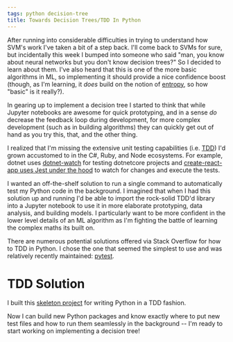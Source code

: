 ```yaml
---
tags: python decision-tree
title: Towards Decision Trees/TDD In Python
--- 
```


After running into considerable difficulties in trying to understand how SVM's work I've taken a bit of a step back. I'll come back to SVMs for sure, but incidentally this week I bumped into someone who said "man, you know about neural networks but you don't know decision trees?" So I decided to learn about them. I've also heard that this is one of the more basic algorithms in ML, so implementing it should provide a nice confidence boost (though, as I'm learning, it _does_ build on the notion of [entropy](https://en.wikipedia.org/wiki/Entropy_(information_theory)), so how "basic" is it really?).

In gearing up to implement a decision tree I started to think that while Jupyter notebooks are awesome for quick prototyping, and in a sense _do_ decrease the feedback loop during development, for more complex development (such as in building algorithms) they can quickly get out of hand as you try this, that, and the other thing.

I realized that I'm missing the extensive unit testing capabilities (i.e. [TDD](https://en.wikipedia.org/wiki/Test-driven_development)) I'd grown accustomed to in the C#, Ruby, and Node ecosystems. For example, dotnet uses [dotnet-watch](https://docs.microsoft.com/en-us/aspnet/core/tutorials/dotnet-watch?view=aspnetcore-2.1) for testing dotnetcore projects and [create-react-app uses Jest under the hood](https://github.com/facebook/create-react-app/blob/master/packages/react-scripts/template/README.md#running-tests) to watch for changes and execute the tests.

I wanted an off-the-shelf solution to run a single command to automatically test my Python code in the background. I imagined that when I had this solution up and running I'd be able to import the rock-solid TDD'd library into a Jupyter notebook to use it in more elaborate prototyping, data analysis, and building models. I particularly want to be more confident in the lower level details of an ML algorithm as I'm fighting the battle of learning the complex maths its built on. 

There are numerous potential solutions offered via Stack Overflow for how to TDD in Python. I chose the one that seemed the simplest to use and was relatively recently maintained: [pytest](https://docs.pytest.org/en/latest/).

# TDD Solution

I built this [skeleton project](https://github.com/golubitsky/python-skeleton) for writing Python in a TDD fashion.

Now I can build new Python packages and know exactly where to put new test files and how to run them seamlessly in the background -- I'm ready to start working on implementing a decision tree!